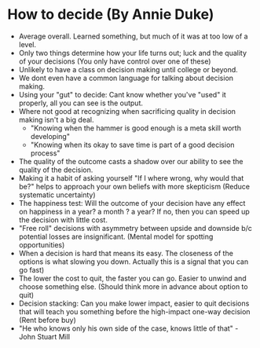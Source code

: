 # How to decide (By Annie Duke)
  - Average overall. Learned something, but much of it was at too low of a level.
  - Only two things determine how your life turns out; luck and the quality of your decisions (You only have control over one of these)
  - Unlikely to have a class on decision making until college or beyond.
  - We dont even have a common language for talking about decision making.
  - Using your "gut" to decide: Cant know whether you've "used" it properly, all you can see is the output.
  - Where not good at recognizing when sacrificing quality in decision making isn't a big deal.
     - "Knowing when the hammer is good enough is a meta skill worth developing"
     - "Knowing when its okay to save time is part of a good decision process"
  - The quality of the outcome casts a shadow over our ability to see the quality of the decision.
  - Making it a habit of asking yourself "If I where wrong, why would that be?"
      helps to approach your own beliefs with more skepticism (Reduce systematic uncertainty)
  - The happiness test: Will the outcome of your decision have any effect on happiness in a year? a month ? a year?
    If no, then you can speed up the decision with little cost.
  - "Free roll" decisions with asymmetry between upside and downside b/c potential losses are insignificant.
      (Mental model for spotting opportunities)
  - When a decision is hard that means its easy. The closeness of the options is what slowing you down. Actually this is a signal that you can go fast)
  - The lower the cost to quit, the faster you can go. Easier to unwind and choose something else. (Should think more in advance about option to quit)
  - Decision stacking: Can you make lower impact, easier to quit decisions that will teach you something before the high-impact one-way decision (Rent before buy)
  - "He who knows only his own side of the case, knows little of that" - John Stuart Mill
